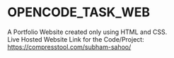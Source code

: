 # OPENCODE_TASK_WEB
A Portfolio Website created only using HTML and CSS. <br>
Live Hosted Website Link for the Code/Project: https://compresstool.com/subham-sahoo/

